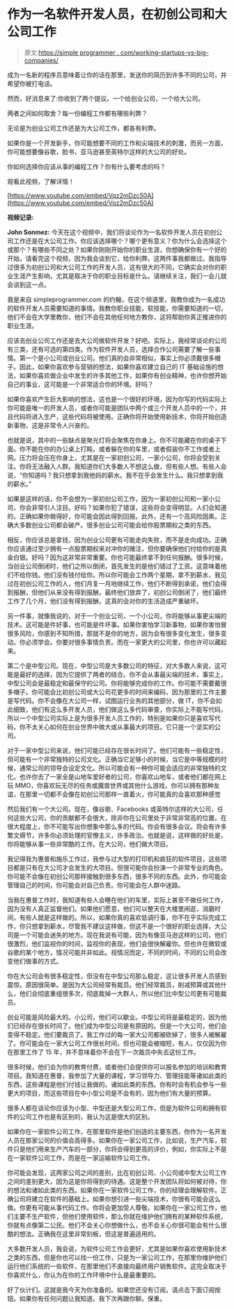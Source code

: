 # 作为一名软件开发人员，在初创公司和大公司工作

> 原文:[https://simple programmer . com/working-startups-vs-big-companies/](https://simpleprogrammer.com/working-startups-vs-big-companies/)

成为一名新的程序员意味着让你的话在那里，发送你的简历到许多不同的公司，并希望你被打电话。

然而，好消息来了:你收到了两个提议。一个给创业公司，一个给大公司。

两者之间如何取舍？每一份编程工作都有哪些利弊？

无论是为创业公司工作还是为大公司工作，都各有利弊。

如果你是一个开发新手，你可能想要不同的工作和尖端技术的刺激，而另一方面，你可能想要像谷歌，脸书，亚马逊甚至英特尔这样的大公司的好处。

你如何选择你应该从事的编程工作？你有什么要考虑的吗？

观看此视频，了解详情！

[https://www.youtube.com/embed/Vqz2mDzc50A](https://www.youtube.com/embed/Vqz2mDzc50A)

**视频记录:**

**John Sonmez:** 今天在这个视频中，我们将谈论作为一名软件开发人员在初创公司工作还是在大公司工作。你应该选择哪个？哪个更有意义？你为什么会选择这个或那个？有哪些不同之处？如果你刚刚开始你的职业生涯，你想确保你有一个好的开始，请看完这个视频，因为我会谈到它，给你利弊。这两件事我都做过。我指导过很多为初创公司和大公司工作的开发人员，这有很大的不同，它确实会对你的职业生涯产生影响，尤其是取决于你的职业目标是什么。请继续关注，我们一会儿就会谈到这一点。

我是来自 simpleprogrammer.com 的约翰，在这个频道里，我教你成为一名成功的软件开发人员需要知道的事情。我教你职业技能，软技能，你需要知道的一切，他们不会在大学里教你，他们不会在其他任何地方教你，这将帮助你真正推进你的职业生涯。

应该去创业公司工作还是去大公司做软件开发？好吧。实际上，我经常谈论的公司有三类，还有可选的第四类。作为软件开发人员，选择合作公司需要了解一些事情。第一个是小公司或创业公司。他们真的会非常相似，事实上你必须戴很多帽子。因此，如果你喜欢参与营销的想法，如果你喜欢建立自己的 IT 基础设施的想法，如果你喜欢做企业中发生的许多其他工作，如果你有创业精神，也许你想开始自己的事业，这可能是一个非常适合你的环境。好吗？

如果你喜欢产生巨大影响的想法，这也是一个很好的环境，因为你写的代码实际上你可能是唯一的开发人员，或者你可能是团队中两个或三个开发人员中的一个，并且代码将进入生产，这些代码将被使用。正确你将开始使用新技术，你将开始创造新事物，这是非常令人兴奋的。

也就是说，其中的一些缺点是聚光灯将会聚焦在你身上。你不可能藏在你的桌子下面。你不能在你的办公桌上打盹，或者躲在你的车里，或者假装你不工作或者上网。压力将会压在你身上，尤其是在一家初创公司，一家小公司，你将会受到关注。你将无法融入人群。我知道你们大多数人不想这么做，但有些人想。有些人会说，“你知道吗？我只想拿到我他妈的薪水。我不在乎会发生什么。我只想拿到我的薪水。”

如果是这样的话，你不会想为一家初创公司工作，因为一家初创公司和一家小公司，你会非常引人注目。好吗？如果你犯了错误，这些将会变得明显。人们会知道的。正确如果你做得好，你可能会因此得到回报。此外，还有一个高风险因素。正确大多数创业公司都会破产。很多创业公司可能会给你股票期权之类的东西。

相反，你应该总是拿钱，因为创业公司更有可能走向失败，而不是走向成功。正确你应该通过至少拥有一点股票期权来对冲你的赌注，但你要确保他们付给你的是真金白银。好吗？因为这非常非常重要。你也可能最终拿不到任何报酬。很多时候，当创业公司倒闭时，他们之所以倒闭，首先发生的是他们错过了工资。这意味着他们不给你钱。他们没有钱付给你。所以你可能会工作两个星期，拿不到薪水，我见过在初创公司工作的人，他们月复一月地继续工作，他们不断得到承诺，他们会得到报酬，但他们从来没有得到报酬，最终他们放弃了，初创公司倒闭了，他们最终工作了几个月，他们没有得到报酬，这真的会对你的生活造成严重破坏。

另一件事，就像我说的，对于一个创业公司，一个小公司，你将能够从事更尖端的技术。这可能是件好事，也可能是件坏事。如果你害怕学习新事物，如果你害怕冒很多风险，你感到不知所措，那就不是你的地方，因为会有很多变化发生，很多变动。你必须学会。你要对很多事情负责。而在一家更大的公司里，你也许可以藏起来。

第二个是中型公司。现在，中型公司是大多数公司的特征，对大多数人来说，这可能是最好的选择，因为它提供了两者的结合。你不会从事最尖端的技术，事实上，中型公司会是最稳定和最保守的公司。你将能够完成你的工作。你可能不需要戴很多帽子。你可能会比初创公司或大公司花更多的时间来编码，因为那里的工作主要是写代码。你不会像在大公司一样，试图运行业务的其他部分，做 IT，你不会如此细致，他们有这么多开发人员，他们做这么多代码审查，你实际上不能写代码，所以一个中型公司实际上是为很多开发人员工作的，特别是如果你只是喜欢写代码，你不太关心如何在创业世界中做大或从事最大的项目。它只是一个坚实的公司。

对于一家中型公司来说，他们可能已经存在很长时间了。他们可能有一些稳定性，但可能有一个非常独特的公司文化。正确当它足够小的时候，当它是中等规模的时候，通常公司的领导会设定文化。所以可能会有一种你可能会适应的非常独特的文化。也许你去了一家全是山地车爱好者的公司，你喜欢山地车，或者他们都在网上玩 MMO，你喜欢玩无尽的任务或魔兽世界或其他什么游戏，你可以拥有那种友谊，在那里一切都不会像在初创公司那样一直着火，你可能真的会喜欢那种感觉

然后我们有一个大公司。现在，像谷歌、Facebooks 或英特尔这样的大公司，任何这些大公司，你的贡献都不会很大，除非你在公司里处于非常非常高的位置。在很大程度上，你不可能写出你想象中那么多的代码。你会有很多会议。将会有许多繁文缛节，许多你必须处理的官僚主义，许多政治。也就是说，这样做的好处是，你将能够从事一些非常酷的工作。在大公司，他们做大项目。

我记得我为惠普和施乐工作过，我参与过大型的打印机和疯狂的软件项目，这些项目都是只有在大公司才会发生的大项目。但很可能你会扮演一个非常专业的角色。你可能不会像在初创公司那样接触到很多东西，很多不同的东西。此外，你可能会管理自己的时间，你可能会对自己负责。你可能会在人群中迷路。

当我在惠普工作时，我知道有些人会睡在他们的车里，实际上甚至不做任何工作，因为没有人真正监督他们。如果他们愿意，他们可以整天在大楼里闲逛，消磨时间，有些人就是这样做的。所以，如果你真的喜欢低调行事，你不在乎实际完成工作，你只想拿到薪水，尽管我不建议这样做，但这不是一个很好的职业选择，大公司是一个可能会迷失的地方。现在我说有可能，因为有像亚马逊这样的公司，他们很激烈，他们监视你的时间，监视你的表现，他们会很快解雇你。但也许在微软或谷歌的某个地方，情况可能并非如此。视情况而定，不同的时间，不同的公司会改变他们做事的方式。

你在大公司会有很多稳定性，但没有在中型公司那么稳定，这让很多开发人员感到震惊。原因很简单。是因为大公司经常有裁员。他们经常裁员，削减预算或其他什么，他们会彻底重组很多次，彻底裁掉一大群人，所以他们比中型公司更有可能裁员。

创业可能是风险最大的。小公司，他们可以歇业。中型公司将是最稳定的，因为他们已经存在很长时间了。他们成为中型公司是有原因的。但是一个大公司，他们会变得不稳定。他们要裁员了。我工作过的每一家大公司都被砍掉了，很多人被解雇了。你可能会在一家大公司工作很长时间，但也可能会被缩短，有人，仅仅因为你在那里工作了 15 年，并不意味着你不会在下一次裁员中失去这份工作。

很多时候，他们会为你的教育付费，或者他们会提供你可以报名参加的培训和教育项目。我知道在惠普，我参加了大量的课程，学习领导力、管理技能等诸如此类的东西，这些课程是他们付钱让我做的。诸如此类的东西。你有时会有机会参与一些更大的项目，而这些项目在中小型公司是不会有的，因为他们有大量的预算。

很多人都在谈论你应该为小型、中型还是大型公司工作，但是为软件公司和拥有软件的公司工作也是有区别的，我认为这是很大的区别。

如果你在一家软件公司工作，在那里软件是他们创造的主要东西，你作为一名开发人员在那家公司的价值会高得多。如果你在一家公司工作，比如说，生产汽车，软件只是他们用来生产汽车的一部分，你将会得到更高的评价，例如，你实际上不是在一家软件公司工作，而是在一家运输软件公司工作。

你可能会发现，这两家公司之间的差别，比在初创公司、小公司或中型大公司工作之间的差别更大，因为这是你将得到的待遇。这是整个开发团队将如何被对待，你的想法和诸如此类的东西。如果你在一家软件公司工作，你的经理会理解软件。正确公司将建立在软件的基础上。如果你想引进一些尖端技术，你很有可能会这么做。你更有可能从事代码工作。你将会更加受人尊敬。如果你在一家公司工作，他们主要不生产软件，但他们使用软件，那么你就在维护他们拥有的某种软件系统，你就有点像第二公民。他们不会关心你想做什么，也不会关心你很可能会有什么很酷的想法。正确我在这里非常刻板，但这是普遍适用的。

大多数开发人员，我会说，为软件公司工作会更好，尤其是如果你喜欢使用新技术之类的东西，但是你也可以找一份工作，只是为一家公司工作，在那里你维护他们运行他们系统的一些软件，在那里他们不直接向最终用户销售软件。这完全取决于你喜欢什么，你认为在你的工作环境中什么是最重要的。

好了伙计们。这就是我今天为你准备的。如果您还没有订阅，请点击下面订阅按钮。如果你有任何问题让我知道。我下次再跟你聊。保重。